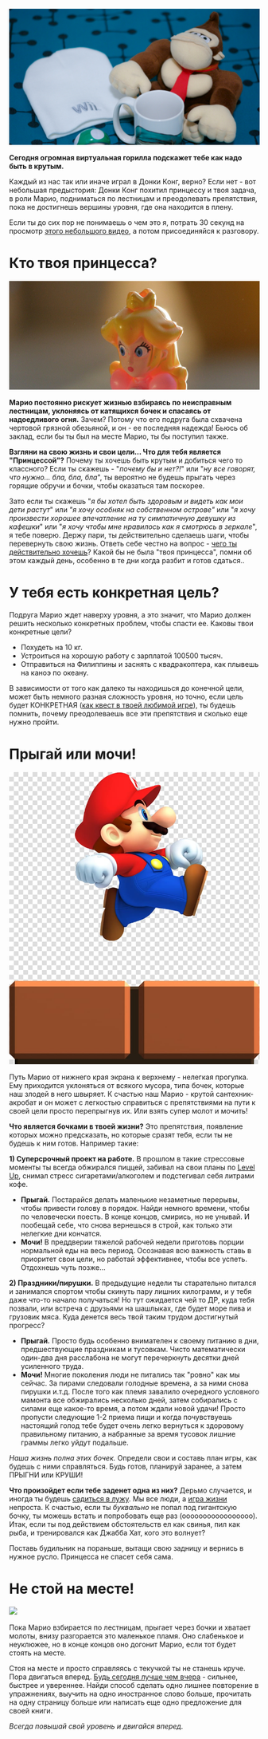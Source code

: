 <!--
Title: Советы от Донки Конга по Level UP!
PostId: 
Published: true
-->

![](Screen-shot-2010-07-11-at-7.24.48-PM.png)

**Сегодня огромная виртуальная горилла подскажет тебе как надо быть в крутым.** 

Каждый из нас так или иначе играл в Донки Конг, верно? Если нет - вот небольшая предыстория: Донки Конг похитил принцессу и твоя задача, в роли Марио, подниматься по лестницам и преодолевать препятствия, пока не достигнешь вершины уровня, где она находится в плену.

Если ты до сих пор не понимаешь о чем это я, потрать 30 секунд на просмотр [этого небольшого видео](https://www.youtube.com/watch?v=EhFV5-qbbIw), а потом присоединяйся к разговору.

<!--more-->

# Кто твоя принцесса?

![](Screen-shot-2010-07-12-at-9.15.11-AM.png)

**Марио постоянно рискует жизнью взбираясь по неисправным лестницам, уклоняясь от катящихся бочек и спасаясь от надоедливого огня.** Зачем? Потому что его подруга была схвачена чертовой грязной обезьяной, и он - ее последняя надежда! Бьюсь об заклад, если бы ты был на месте Марио, ты бы поступил также.

**Взгляни на свою жизнь и свои цели... Что для тебя является "Принцессой"?** Почему ты хочешь быть крутым и добиться чего то классного? Если ты скажешь - "*почему бы и нет?!*" или "*ну все говорят, что нужно... бла, бла, бла*", ты вероятно не будешь прыгать через горящие обручи и бочки, чтобы оказаться там поскорее.

Зато если ты скажешь "*я бы хотел быть здоровым и видеть как мои дети растут*" или *"я хочу особняк на собственном острове"* или "*я хочу произвести хорошее впечатление на ту симпатичную девушку из кафешки*" или "*я хочу чтобы мне нравилось как я смотрюсь в зеркале*", я тебе поверю. Держу пари, ты действительно сделаешь шаги, чтобы перевернуть свою жизнь. Ответь себе честно на вопрос - [чего ты действительно хочешь](https://nerdistway.blogspot.com/2017/05/5.html)? Какой бы не была "твоя принцесса", помни об этом каждый день, особенно в те дни когда разбит и готов сдаться..

# У тебя есть конкретная цель?

Подруга Марио ждет наверху уровня, а это значит, что Марио должен решить несколько конкретных проблем, чтобы спасти ее. Каковы твои конкретные цели?

- Похудеть на 10 кг.
- Устроиться на хорошую работу с зарплатой 100500 тысяч.
- Отправиться на Филиппины и заснять с квадракоптера, как плывешь на каноэ по океану.

В зависимости от того как далеко ты находишься до конечной цели, может быть немного разная сложность уровня, но точно, если цель будет КОНКРЕТНАЯ ([как квест в твоей любимой игре](https://nerdistway.blogspot.com/2013/08/blog-post.html)), ты будешь помнить, почему преодолеваешь все эти препятствия и сколько еще нужно пройти.

# Прыгай или мочи!

![](new-super-mario-bros-2-mario-png.jpg)

Путь Марио от нижнего края экрана к верхнему - нелегкая прогулка. Ему приходится уклоняться от всякого мусора, типа бочек, которые наш злодей в него швыряет. К счастью наш Марио - крутой сантехник-акробат и он может с легкостью справиться с препятствиями на пути к своей цели просто перепрыгнув их. Или взять супер молот и мочить!

**Что является бочками в твоей жизни?** Это препятствия, появление которых можно предсказать, но которые сразят тебя, если ты не будешь к ним готов. Например такие:

**1) Суперсрочный проект на работе.** В прошлом в такие стрессовые моменты ты всегда обжирался пиццей, забивал на свои планы по [Level Up](https://nerdistway.blogspot.com/2013/07/mylife-rpg-organizer.html), снимал стресс сигаретами/алкоголем и подстегивал себя литрами кофе.

- **Прыгай.** Постарайся делать маленькие незаметные перерывы, чтобы привести голову в порядок. Найди немного времени, чтобы по человечески поесть. В конце концов, смирись, но не унывай. И пообещай себе, что снова вернешься в строй, как только эти нелегкие дни кончатся.
- **Мочи!** В преддверии тяжелой рабочей недели приготовь порции нормальной еды на весь период. Осознавая всю важность ставь в приоритет свои цели, но работай эффективнее, чтобы все успеть. Отдохнешь чуть позже...

**2) Праздники/пирушки.** В предыдущие недели ты старательно питался и занимался спортом чтобы скинуть пару лишних килограмм, и у тебя даже что-то начало получаться! Но тут ожидается чей то ДР, куда тебя позвали, или встреча с друзьями на шашлыках, где будет море пива и грузовик мяса. Куда денется весь твой таким трудом достигнутый прогресс?

- **Прыгай.** Просто будь особенно внимателен к своему питанию в дни, предшествующие праздникам и тусовкам. Чисто математически один-два дня расслабона не могут перечеркнуть десятки дней усиленного труда.
- **Мочи!** Многие поколения люди не питались так "ровно" как мы сейчас. За пирами следовали голодные времена, а за ними снова пирушки и.т.д. После того как племя завалило очередного условного мамонта все обжирались несколько дней, затем собирались с силами еще какое-то время, а потом ждали новой удачи! Просто пропусти следующие 1-2 приема пищи и когда почувствуешь настоящий голод тебе будет очень легко вернуться к здоровому правильному питанию, а набранные за время тусовок лишние граммы легко уйдут подальше.

*Наша жизнь полна этих бочек.* Определи свои и составь план игры, как будешь с ними справляться. Будь готов, планируй заранее, а затем ПРЫГНИ или КРУШИ!

**Что произойдет если тебе заденет одна из них?** Дерьмо случается, и иногда ты будешь [садиться в лужу](https://nerdistway.blogspot.com/2017/08/blog-post.html). Мы все люди, а [игра жизни](https://nerdistway.blogspot.com/2013/08/blog-post_5490.html) непроста. К счастью, если ты *буквально* не попал под гигантскую бочку, ты можешь встать и попробовать еще раз (ооооооооооооооооо). Итак, если ты под действием обстоятельств ел как свинья, пил как рыба, и тренировался как Джабба Хат, кого это волнует?

Поставь будильник на пораньше, вытащи свою задницу и вернись в нужное русло. Принцесса не спасет себя сама.

# Не стой на месте!

![](https://www.nerdfitness.com/wp-content/uploads/2010/07/Screen-shot-2010-07-12-at-9.18.10-AM.png)

Пока Марио взбирается по лестницам, прыгает через бочки и хватает молоты, внизу разгорается это маленькое пламя. Оно слабенькое и неуклюжее, но в конце концов оно догонит Марио, если тот будет стоять на месте.

Стоя на месте и просто справляясь с текучкой ты не станешь круче. Пора двигаться вперед. [Будь сегодня лучше чем вчера](https://nerdistway.blogspot.com/2017/05/blog-post_1.html) - сильнее, быстрее и увереннее. Найди способ сделать одно лишнее повторение в упражнениях, выучить на одно иностранное слово больше, прочитать на одну страницу больше или написать еще одно предложение для своей книги.

*Всегда повышай свой уровень и двигайся вперед.*